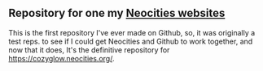 ## Repository for one my [Neocities websites](https://cozyglow.neocities.org/)
This is the first repository I've ever made on Github, so, it was originally a test reps. to see if I could get Neocities and Github to work together, and now that it does, It's the definitive repository for https://cozyglow.neocities.org/. 
